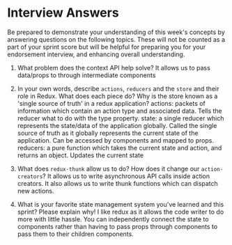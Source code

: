 # Interview Answers
Be prepared to demonstrate your understanding of this week's concepts by answering questions on the following topics. These will not be counted as a part of your sprint score but will be helpful for preparing you for your endorsement interview, and enhancing overall understanding.

1. What problem does the context API help solve?
    It allows us to pass data/props to through intermediate components

2. In your own words, describe `actions`, `reducers` and the `store` and their role in Redux. What does each piece do? Why is the store known as a 'single source of truth' in a redux application?
    actions: packets of information which contain an action type and associated data. Tells the reducer what to do with the type property.
    state: a single reducer which represents the state/data of the application globally. Called the single source of truth as it globally represents the current state of the application. Can be accessed by components and mapped to props.
    reducers: a pure function which takes the current state and action, and returns an object. Updates the current state

3. What does `redux-thunk` allow us to do? How does it change our `action-creators`?
    It allows us to write asynchronous API calls inside action creators. It also allows us to write thunk functions which can dispatch new actions.

4. What is your favorite state management system you've learned and this sprint? Please explain why!
    I like redux as it allows the code writer to do more with little hassle. You can independently connect the state to components rather than having to pass props through components to pass them to their children components.